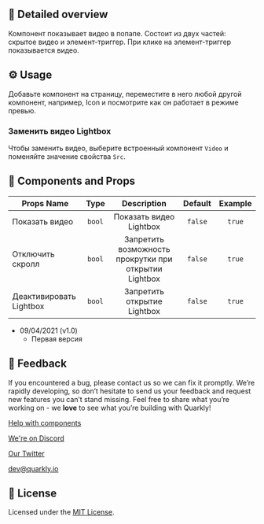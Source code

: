 ## 📖 Detailed overview

Компонент показывает видео в попапе. Состоит из двух частей: скрытое видео и элемент-триггер. При клике на элемент-триггер показывается видео. 

## ⚙️ Usage

Добавьте компонент на страницу, переместите в него любой другой компонент, например, Icon и посмотрите как он работает в режиме превью.

### Заменить видео Lightbox

Чтобы заменить видео, выберите встроенный компонент `Video` и поменяйте значение свойства `Src`.

## 🧩 Components and Props

| Props Name              |  Type  |                      Description                      | Default | Example |
| ----------------------- | :----: | :---------------------------------------------------: | :-----: | :-----: |
| Показать видео          | `bool` |                Показать видео Lightbox                | `false` | `true`  |
| Отключить скролл        | `bool` | Запретить возможность прокрутки при открытии Lightbox | `false` | `true`  |
| Деактивировать Lightbox | `bool` |              Запретить открытие Lightbox              | `false` | `true`  |

- 09/04/2021 (v1.0)
  - Первая версия

## 📮 Feedback

If you encountered a bug, please contact us so we can fix it promptly. We’re rapidly developing, so don’t hesitate to send us your feedback and request new features you can’t stand missing. Feel free to share what you’re working on - we **love** to see what you’re building with Quarkly!

[Help with components](https://feedback.quarkly.io/communities/1-quarkly-forum/categories/7-components/topics)

[We're on Discord](https://discord.gg/SuF9vCMJGW)

[Our Twitter](https://twitter.com/quarklyapp)

[dev@quarkly.io](mailto:dev@quarkly.io)

## 📝 License

Licensed under the [MIT License](https://raw.githubusercontent.com/quarkly/community-kit/master/LICENSE).
